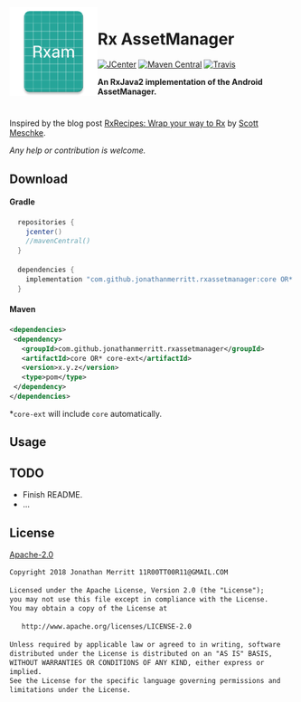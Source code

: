 <img src="/app/src/main/ic_launcher-web.png" width="156" align="left"/>

# Rx AssetManager
[![JCenter][J-CENTER-SVG]][J-CENTER]
[![Maven Central][MAVEN-SVG]][MAVEN]
[![Travis][TRAVIS-CI-SVG]][TRAVIS-CI]

**An RxJava2 implementation of the Android AssetManager.**

#

Inspired by the blog post [RxRecipes: Wrap your way to Rx][RX-RECIPES] by [Scott Meschke][SCOTT-MESCHKE].

_Any help or contribution is welcome._

## Download
#### Gradle
```groovy
  repositories {
    jcenter()
    //mavenCentral()
  }
 
  dependencies {
    implementation "com.github.jonathanmerritt.rxassetmanager:core OR* core-ext:x.y.z"
  }
```

#### Maven
```xml
<dependencies>
 <dependency>
   <groupId>com.github.jonathanmerritt.rxassetmanager</groupId>
   <artifactId>core OR* core-ext</artifactId>
   <version>x.y.z</version>
   <type>pom</type>
 </dependency>
</dependencies>
```

*`core-ext` will include `core` automatically.


## Usage


## TODO
- Finish README.
- ...

## License
[Apache-2.0][LICENSE]

    Copyright 2018 Jonathan Merritt 11R00TT00R11@GMAIL.COM
    
    Licensed under the Apache License, Version 2.0 (the "License");
    you may not use this file except in compliance with the License.
    You may obtain a copy of the License at

       http://www.apache.org/licenses/LICENSE-2.0

    Unless required by applicable law or agreed to in writing, software
    distributed under the License is distributed on an "AS IS" BASIS,
    WITHOUT WARRANTIES OR CONDITIONS OF ANY KIND, either express or implied.
    See the License for the specific language governing permissions and
    limitations under the License.

[J-CENTER-SVG]:https://api.bintray.com/packages/jonathanmerritt/RxAssetManager/core/images/download.svg
[J-CENTER]:https://api.bintray.com/packages/jonathanmerritt/RxAssetManager/core/
[MAVEN-SVG]: https://maven-badges.herokuapp.com/maven-central/com.github.jonathanmerritt.rxassetmanager/core/badge.svg
[MAVEN]: https://maven-badges.herokuapp.com/maven-central/com.github.jonathanmerritt.rxassetmanager/core/
[TRAVIS-CI-SVG]: https://travis-ci.org/JonathanMerritt/RxAssetManager.svg?branch=master
[TRAVIS-CI]: https://travis-ci.org/JonathanMerritt/RxAssetManager
[RELEASES]: https://github.com/JonathanMerritt/RxAssetManager/releases
[LICENSE]: https://github.com/JonathanMerritt/RxAssetManager/blob/master/LICENSE.txt
[RX-RECIPES]: https://hackernoon.com/rxrecipes-wrap-your-way-to-rx-fd40eb5254b6
[SCOTT-MESCHKE]: https://github.com/scottmeschke